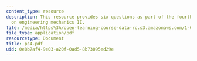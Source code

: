 ```yaml
---
content_type: resource
description: This resource provides six questions as part of the fourth problem set
  on engineering mechanics II.
file: /media/https%3A/open-learning-course-data-rc.s3.amazonaws.com/1-060-engineering-mechanics-ii-spring-2006/0e8b7af49e03a20f0ad58b73095ed29e_ps4.pdf
file_type: application/pdf
resourcetype: Document
title: ps4.pdf
uid: 0e8b7af4-9e03-a20f-0ad5-8b73095ed29e
---
```

